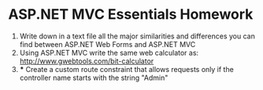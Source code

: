# ASP.NET MVC Essentials Homework

1. Write down in a text file all the major similarities and differences you can find between ASP.NET Web Forms and ASP.NET MVC
1. Using ASP.NET MVC write the same web calculator as: http://www.gwebtools.com/bit-calculator
1. __*__ Create a custom route constraint that allows requests only if the controller name starts with the string "Admin"